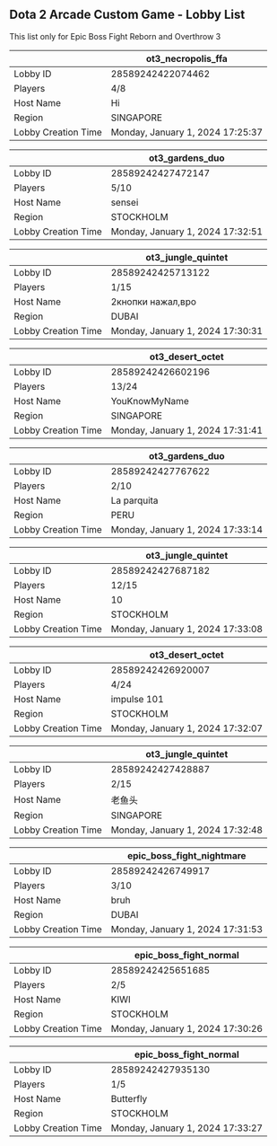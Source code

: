 ## Dota 2 Arcade Custom Game - Lobby List

This list only for Epic Boss Fight Reborn and Overthrow 3

|  | ot3_necropolis_ffa |
| ------ | ------ |
| Lobby ID | 28589242422074462 |
| Players | 4/8 |
| Host Name | Hi |
| Region | SINGAPORE |
| Lobby Creation Time | Monday, January 1, 2024 17:25:37 |


|  | ot3_gardens_duo |
| ------ | ------ |
| Lobby ID | 28589242427472147 |
| Players | 5/10 |
| Host Name | sensei |
| Region | STOCKHOLM |
| Lobby Creation Time | Monday, January 1, 2024 17:32:51 |


|  | ot3_jungle_quintet |
| ------ | ------ |
| Lobby ID | 28589242425713122 |
| Players | 1/15 |
| Host Name | 2кнопки нажал,вро |
| Region | DUBAI |
| Lobby Creation Time | Monday, January 1, 2024 17:30:31 |


|  | ot3_desert_octet |
| ------ | ------ |
| Lobby ID | 28589242426602196 |
| Players | 13/24 |
| Host Name | YouKnowMyName |
| Region | SINGAPORE |
| Lobby Creation Time | Monday, January 1, 2024 17:31:41 |


|  | ot3_gardens_duo |
| ------ | ------ |
| Lobby ID | 28589242427767622 |
| Players | 2/10 |
| Host Name | La parquita |
| Region | PERU |
| Lobby Creation Time | Monday, January 1, 2024 17:33:14 |


|  | ot3_jungle_quintet |
| ------ | ------ |
| Lobby ID | 28589242427687182 |
| Players | 12/15 |
| Host Name | 10 |
| Region | STOCKHOLM |
| Lobby Creation Time | Monday, January 1, 2024 17:33:08 |


|  | ot3_desert_octet |
| ------ | ------ |
| Lobby ID | 28589242426920007 |
| Players | 4/24 |
| Host Name | impulse 101 |
| Region | STOCKHOLM |
| Lobby Creation Time | Monday, January 1, 2024 17:32:07 |


|  | ot3_jungle_quintet |
| ------ | ------ |
| Lobby ID | 28589242427428887 |
| Players | 2/15 |
| Host Name | 老鱼头 |
| Region | SINGAPORE |
| Lobby Creation Time | Monday, January 1, 2024 17:32:48 |


|  | epic_boss_fight_nightmare |
| ------ | ------ |
| Lobby ID | 28589242426749917 |
| Players | 3/10 |
| Host Name | bruh |
| Region | DUBAI |
| Lobby Creation Time | Monday, January 1, 2024 17:31:53 |


|  | epic_boss_fight_normal |
| ------ | ------ |
| Lobby ID | 28589242425651685 |
| Players | 2/5 |
| Host Name | KIWI |
| Region | STOCKHOLM |
| Lobby Creation Time | Monday, January 1, 2024 17:30:26 |


|  | epic_boss_fight_normal |
| ------ | ------ |
| Lobby ID | 28589242427935130 |
| Players | 1/5 |
| Host Name | Butterfly |
| Region | STOCKHOLM |
| Lobby Creation Time | Monday, January 1, 2024 17:33:27 |


